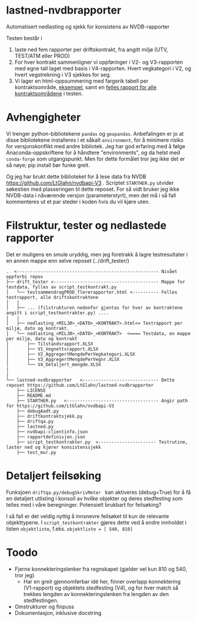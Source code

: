 # lastned-nvdbrapporter

Automatisert nedlasting og sjekk for konsistens av NVDB-rapporter

Testen består i 

1. laste ned fem rapporter per driftskontrakt, fra angitt miljø (UTV, TEST/ATM eller PROD)
2. For hver kontrakt sammenligner vi oppføringer i V2- og V3-rapporten med egne tall laget med basis i V4-rapporten. Hvert vegkategori i V2, og hvert vegstrekning i V3 sjekkes for seg. 
3. Vi lager en html-oppsummering med fargerik tabell per kontraktsområde, [eksempel](http://labs.vegdata.no/nvdbrapporter/driftskontrakter/testrapporter/test2021-02-10/nedlasting_UTV_2021-02-08__9305_Sunnfjord_2021-2026.html), samt en [felles rapport for alle kontraktsområdene](http://labs.vegdata.no/nvdbrapporter/driftskontrakter/testrapporter/test2021-02-10/testsammendrag_2021-02-10_UTV_flererapporter.html) i testen.


# Avhengigheter

Vi trenger python-bibliotekene `pandas` og `geopandas`. Anbefalingen er jo at disse bibliotekene installeres i et såkalt `environment`, for å minimere risiko for versjonskonflikt med andre bibliotek. Jeg har god erfaring med å følge Anaconda-oppskriftene for å håndtere "environments", og da  helst med `conda-forge` som utgangspunkt. Men for dette formålet tror jeg ikke det er så nøye; pip install bør funke greit. 

Og jeg har brukt dette biblioteket for å lese data fra NVDB https://github.com/LtGlahn/nvdbapi-V3 . Scriptet `STARTHER.py` utvider søkestien 
med plasseringen til dette reposet. For så vidt bruker jeg ikke NVDB-data i nåværende versjon (parameterstyrt), men det må i så fall kommenteres ut 
et par steder i koden hvis du vil kjøre uten. 

# Filstruktur, tester og nedlastede rapporter 

Det er muligens en smule uryddig, men jeg foretrakk å lagre testresultater i en annen mappe enn selve reposet (../drift_tester/)

```
.  <------------------------------------------------------ Nivået oppforbi repos
├── drift_tester <---------------------------------------- Mappe for testdata, fylles av script_testkontrakt.py
│   └── testsammendragPROD_flererapporter.html <---------- Felles testrapport, alle driftskontraktene 
│   |
│   ├── ... (filstrukturen nedenfor gjentas for hver av kontraktene angitt i script_testkontrakter.py) .... 
│   |
│   ├── nedlasting_<MILJØ>_<DATO>_<KONTRAKT>.html<= Testrapport per miljø, dato og kontrakt. 
│   └── nedlasting_<MILJØ>_<DATO>_<KONTRAKT>  <==== Testdata, en mappe per miljø, dato og kontrakt
│       ├── Tilstandsrapport.XLSX
│       ├── V1_Vegnettsrapport.XLSX
│       ├── V2_AggregertMengdePerVegkategori.XLSX
│       ├── V3_AggregertMengdePerVegnr.XLSX
│       └── V4_Detaljert_mengde.XLSX
|        
|
└── lastned-nvdbrapporter   <----------------------------- Dette reposet https://github.com/LtGlahn/lastned-nvdbrapporter
    ├── LICENSE
    ├── README.md
    ├── STARTHER.py   <----------------------------------- Angir path for https://github.com/LtGlahn/nvdbapi-V3 
    ├── debugAadt.py
    ├── driftkontraktsjekk.py
    ├── driftqa.py
    ├── lastned.py
    ├── nvdbapi-clientinfo.json
    ├── rapportdefinisjon.json
    ├── script_testkontrakter.py  <---------------------- Testrutine, laster ned og kjører konsistenssjekk
    ├── test_mur.py

```

# Detaljert feilsøking 

Funksjoen `driftqa.py/debugSkrivMeter ` kan aktiveres (debug=True) for å få en detaljert utlisting i konsoll av hvilke objekter og deres stedfesting som telles med i våre beregninger. Potensielt brukbart for feilsøking? 

I så fall er det veldig nyttig å innsnevre feilsøket til kun de relevante objekttypene. I `script_testkontrakter` gjøres dette ved å endre innholdet i listen `objektliste`, f.eks. `objektliste = [ 540, 810]`

# Toodo 

 - Fjerne konnekteringslenker fra regnskapet  (gjelder vel kun 810 og 540, tror jeg)
     - Har en greit gjennomførbar idé her, finner overlapp konnektering (V1-rapport) og objektets stedfesting (V4), og for hver match så trekkes lengden av konnekteringslenken fra lengden av den stedfestingen. 
 - Omstrukturer og finpuss
 - Dokumentasjon, inklusive docstring 

